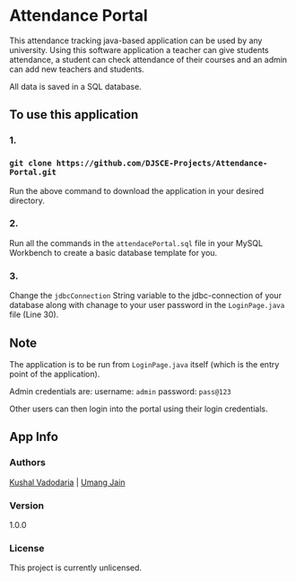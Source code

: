 # Attendance Portal

This attendance tracking java-based application can be used by any university. Using this software application a teacher can give students attendance, a student can check attendance of their courses and an admin can add new teachers and students.

All data is saved in a SQL database.

## To use this application

### 1.
   ### `git clone https://github.com/DJSCE-Projects/Attendance-Portal.git`
   Run the above command to download the application in your desired directory.

### 2.
   Run all the commands in the `attendacePortal.sql` file in your MySQL Workbench to create a basic database template for you.

### 3.
   Change the `jdbcConnection` String variable to the jdbc-connection of your database along with chanage to your user password in the `LoginPage.java` file (Line 30).

## Note

The application is to be run from `LoginPage.java` itself (which is the entry point of the application).

Admin credentials are: username: `admin`
                       password: `pass@123`

Other users can then login into the portal using their login credentials.

## App Info

### Authors

[Kushal Vadodaria](http://linkedin.com/in/kushal-vadodaria) | [Umang Jain](https://www.linkedin.com/in/umang-jain-52ba01212/)

### Version

1.0.0

### License

This project is currently unlicensed.

